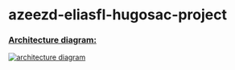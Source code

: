 # azeezd-eliasfl-hugosac-project

### [Architecture diagram:](https://whimsical.com/rust-game-architecture-6x4eXQQ9LGgEKmRwwg3pzC)
[![architecture diagram](https://i.imgur.com/CdkBDeM.png)](https://whimsical.com/rust-game-architecture-6x4eXQQ9LGgEKmRwwg3pzC)


